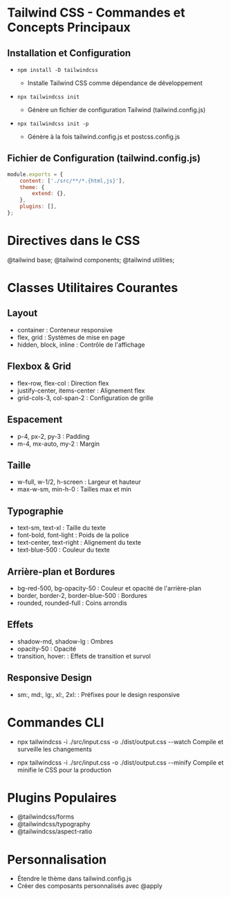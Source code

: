 # Tailwind CSS - Commandes et Concepts Principaux

## Installation et Configuration

- `npm install -D tailwindcss`

  - Installe Tailwind CSS comme dépendance de développement

- `npx tailwindcss init`

  - Génère un fichier de configuration Tailwind (tailwind.config.js)

- `npx tailwindcss init -p`
  - Génère à la fois tailwind.config.js et postcss.config.js

## Fichier de Configuration (tailwind.config.js)

```javascript
module.exports = {
	content: ['./src/**/*.{html,js}'],
	theme: {
		extend: {},
	},
	plugins: [],
};
```

# Directives dans le CSS

@tailwind base;
@tailwind components;
@tailwind utilities;

# Classes Utilitaires Courantes

## Layout

- container : Conteneur responsive
- flex, grid : Systèmes de mise en page
- hidden, block, inline : Contrôle de l'affichage

## Flexbox & Grid

- flex-row, flex-col : Direction flex
- justify-center, items-center : Alignement flex
- grid-cols-3, col-span-2 : Configuration de grille

## Espacement

- p-4, px-2, py-3 : Padding
- m-4, mx-auto, my-2 : Margin

## Taille

- w-full, w-1/2, h-screen : Largeur et hauteur
- max-w-sm, min-h-0 : Tailles max et min

## Typographie

- text-sm, text-xl : Taille du texte
- font-bold, font-light : Poids de la police
- text-center, text-right : Alignement du texte
- text-blue-500 : Couleur du texte

## Arrière-plan et Bordures

- bg-red-500, bg-opacity-50 : Couleur et opacité de l'arrière-plan
- border, border-2, border-blue-500 : Bordures
- rounded, rounded-full : Coins arrondis

## Effets

- shadow-md, shadow-lg : Ombres
- opacity-50 : Opacité
- transition, hover: : Effets de transition et survol

## Responsive Design

- sm:, md:, lg:, xl:, 2xl: : Préfixes pour le design responsive

# Commandes CLI

- npx tailwindcss -i ./src/input.css -o ./dist/output.css --watch
  Compile et surveille les changements

- npx tailwindcss -i ./src/input.css -o ./dist/output.css --minify
  Compile et minifie le CSS pour la production

# Plugins Populaires

- @tailwindcss/forms
- @tailwindcss/typography
- @tailwindcss/aspect-ratio

# Personnalisation

- Étendre le thème dans tailwind.config.js
- Créer des composants personnalisés avec @apply
